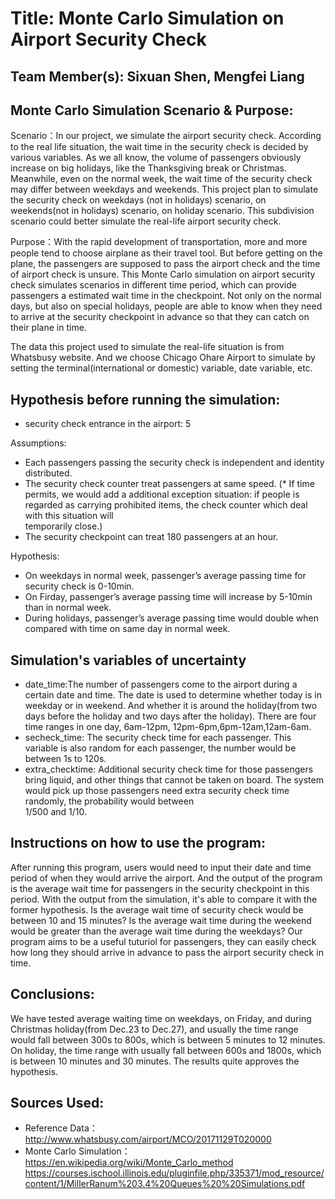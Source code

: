 # Title: Monte Carlo Simulation on Airport Security Check

## Team Member(s): Sixuan Shen, Mengfei Liang

## Monte Carlo Simulation Scenario & Purpose:
Scenario：In our project, we simulate the airport security check. According to the real life situation, the wait time in the security check is decided by various variables. As we all know, the volume of passengers obviously increase on big holidays, like the Thanksgiving break or Christmas. Meanwhile, even on the normal week, the wait time of the security check may differ between weekdays and weekends. This project plan to simulate the security check on weekdays (not in holidays) scenario, on weekends(not in holidays) scenario, on holiday scenario. This subdivision scenario could better simulate the real-life airport security check.

Purpose：With the rapid development of transportation, more and more people tend to choose airplane as their travel tool. But before getting on the plane, the passengers are supposed to pass the airport check and the time of airport check is unsure. This Monte Carlo simulation on airport security check simulates scenarios in different time period, which can provide passengers a estimated wait time in the checkpoint. Not only on the normal days, but also on special holidays, people are able to know when they need to arrive at the security checkpoint in advance so that they can catch on their plane in time.

The data this project used to simulate the real-life situation is from Whatsbusy website. And we choose Chicago Ohare Airport to simulate by setting the terminal(international or domestic) variable, date variable, etc.

## Hypothesis before running the simulation:

* security check entrance in the airport: 5

Assumptions:
* Each passengers passing the security check is independent and identity distributed.
* The security check counter treat passengers at same speed. (* If time permits, we would add a additional exception 
  situation: if people is regarded as carrying prohibited items, the check counter which deal with this situation will    
  temporarily close.)
* The security checkpoint can treat 180 passengers at an hour.

Hypothesis:

* On weekdays in normal week, passenger’s average passing time for security check is 0-10min.
* On Firday, passenger’s average passing time will increase by 5-10min than in normal week.
* During holidays, passenger’s average passing time would double when compared with time on same day in normal week.

## Simulation's variables of uncertainty
* date_time:The number of passengers come to the airport during a certain date and time. The date is used to determine whether 
  today is in weekday or in weekend. And whether it is around the holiday(from two days before the holiday and two days after   the holiday). There are four time ranges in one day, 6am-12pm, 12pm-6pm,6pm-12am,12am-6am.
* secheck_time: The security check time for each passenger. This variable is also random for each passenger, the number would   be between 1s to 120s. 
* extra_checktime: Additional security check time for those passengers bring liquid, and other things that cannot be taken on   board. The system would pick up those passengers need extra security check time randomly, the probability would between   
  1/500 and 1/10.

## Instructions on how to use the program:
After running this program, users would need to input their date and time period of when they would arrive the airport. And the output of the program is the average wait time for passengers in the security checkpoint in this period.
With the output from the simulation, it's able to compare it with the former hypothesis. Is the average wait time of security check would be between 10 and 15 minutes? Is the average wait time during the weekend would be greater than the average wait time during the weekdays? 
Our program aims to be a useful tuturiol for passengers, they can easily check how long they should arrive in advance to pass the airport security check in time.

## Conclusions:
We have tested average waiting time on weekdays, on Friday, and during Christmas holiday(from Dec.23 to Dec.27), and usually the time range would fall between 300s to 800s, which is between 5 minutes to 12 minutes. On holiday, the time range with usually fall between 600s and 1800s, which is between 10 minutes and 30 minutes. The results quite approves the hypothesis.

## Sources Used:
* Reference Data：http://www.whatsbusy.com/airport/MCO/20171129T020000 
* Monte Carlo Simulation：https://en.wikipedia.org/wiki/Monte_Carlo_method                               https://courses.ischool.illinois.edu/pluginfile.php/335371/mod_resource/content/1/MillerRanum%203.4%20Queues%20%20Simulations.pdf
